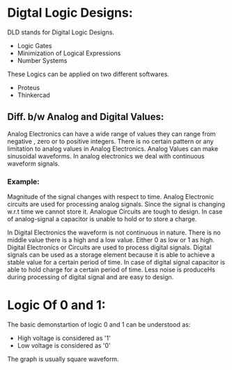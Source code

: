# Digtal Logic Designs:
DLD stands for Digital Logic Designs.
* Logic Gates
* Minimization of Logical Expressions
* Number Systems

These Logics can be applied on two different softwares.
*  Proteus
* Thinkercad

## Diff. b/w Analog and Digital Values:
Analog Electronics can have a wide range of values they can range from negative , zero or to positive integers. There is no certain pattern or any limitation to analog values in Analog Electronics. Analog Values can make sinusoidal waveforms. In analog electronics we deal with continuous waveform signals.
### Example:
Magnitude of the signal changes with respect to time.
Analog Electronic circuits are used for processing analog signals.
Since the signal is changing w.r.t time we cannot store it.
Analogue Circuits are tough to design.
In case of analog-signal a capacitor is unable to hold or to store a charge.

In Digital Electronics the waveform is not continuous in nature. There is no middle value there is a high and a low value. Either 0 as low or 1 as high.
Digital Electronics or Circuits are used to process digital signals. Digital signals can be used as a storage element because it is able to achieve a stable value for a certain period of time.
In case of digital signal capacitor is able to hold charge for a certain period of time. Less noise is produceHs during processing of digital signal and are easy to design.

# Logic Of 0 and 1:
The basic demonstartion of logic 0 and 1 can be understood as:
* High voltage is considered as '1'
* Low voltage is considered as '0'

The graph is usually square waveform.


